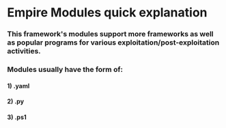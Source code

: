# Empire Modules quick explanation

### This framework's modules support more frameworks as well as popular programs for various exploitation/post-exploitation activities.

### Modules usually have the form of:

#### 1) .yaml

#### 2) .py

#### 3) .ps1
